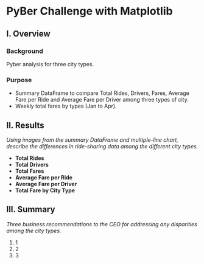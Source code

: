# PyBer Challenge with Matplotlib

## I. Overview

### Background
Pyber analysis for three city types.

### Purpose
  - Summary DataFrame to compare Total Rides, Drivers, Fares, Average Fare per Ride and Average Fare per Driver among three types of city.
  - Weekly total fares by types (Jan to Apr).

## II. Results
_Using images from the summary DataFrame and multiple-line chart, describe the differences in ride-sharing data among the different city types._
  - **Total Rides**
  - **Total Drivers**
  - **Total Fares**
  - **Average Fare per Ride**
  - **Average Fare per Driver**
  - **Total Fare by City Type**
  
## III. Summary
_Three business recommendations to the CEO for addressing any disparities among the city types._
 1. 1
 2. 2
 3. 3
